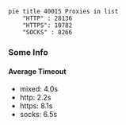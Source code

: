 
```mermaid
pie title 40015 Proxies in list
    "HTTP" : 28136
    "HTTPS": 10782
    "SOCKS" : 8266
```

### Some Info
#### Average Timeout

- mixed: 4.0s
- http: 2.2s
- https: 8.1s
- socks: 6.5s